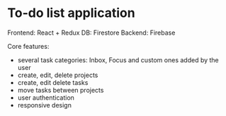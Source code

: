# To-do list application

Frontend: React + Redux
DB: Firestore
Backend: Firebase

Core features:
 * several task categories: Inbox, Focus and custom ones added by the user 
 * create, edit, delete projects
 * create, edit delete tasks
 * move tasks between projects
 * user authentication
 * responsive design
